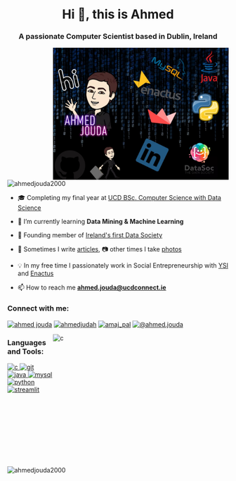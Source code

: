 
<h1 align="center">Hi 👋, this is Ahmed</h1>
<h3 align="center">A passionate Computer Scientist based in Dublin, Ireland</h3>
<img align="right" src="GithubDash.jpg" alt="c" width="400" height="300"/>

<p align="left"> <img src="https://komarev.com/ghpvc/?username=ahmedjouda2000" alt="ahmedjouda2000" /> </p>

- 🎓 Completing my final year at [UCD BSc. Computer Science with Data Science](https://www.myucd.ie/courses/science/computer-science-data-science/)

- 🌱 I’m currently learning **Data Mining & Machine Learning**

- 👯 Founding member of [Ireland's first Data Society](http://datasoc.co/)

- 📝 Sometimes I write [articles](https://collegetribune.ie/?s=AHMED+JOUDA), 📷 other times I take [photos](https://www.instagram.com/__globalphotography__/)

- 💡 In my free time I passionately work in Social Entrepreneurship with [YSI](https://bizplus.ie/portmarnock-students-caught-mapping-win-award/) and [Enactus](https://www.linkedin.com/feed/update/urn:li:activity:6672172263942496256/)

- 📫 How to reach me **ahmed.jouda@ucdconnect.ie**

<!-- <!-- BLOG-POST-LIST::START -->
<!-- <!-- BLOG-POST-LIST::END -->


<p align="left">
<h3 align="left">Connect with me:</h3>
<a href="https://linkedin.com/in/ahmed jouda" target="blank"><img align="center" src="https://cdn.jsdelivr.net/npm/simple-icons@3.0.1/icons/linkedin.svg" alt="ahmed jouda" height="30" width="40" /></a>
<a href="https://twitter.com/ahmedjudah" target="blank"><img align="center" src="https://cdn.jsdelivr.net/npm/simple-icons@3.0.1/icons/twitter.svg" alt="ahmedjudah" height="30" width="40" /></a>
<a href="https://instagram.com/amaj_pal" target="blank"><img align="center" src="https://cdn.jsdelivr.net/npm/simple-icons@3.0.1/icons/instagram.svg" alt="amaj_pal" height="30" width="40" /></a>
<a href="https://medium.com/@ahmed.jouda" target="blank"><img align="center" src="https://cdn.jsdelivr.net/npm/simple-icons@3.0.1/icons/medium.svg" alt="@ahmed.jouda" height="30" width="40" /></a>
</p>

<img align="right" src="http://www.globalnerdy.com/wordpress/wp-content/uploads/2018/11/two-types-of-people.jpg" alt="c" width="400" height="300"/>

<h3 align="left">Languages and Tools:</h3>
<p align="left"> <a href="https://www.cprogramming.com/" target="_blank"> <img src="https://devicons.github.io/devicon/devicon.git/icons/c/c-original.svg" alt="c" width="40" height="40"/> </a> <a href="https://git-scm.com/" target="_blank"> <img src="https://www.vectorlogo.zone/logos/git-scm/git-scm-icon.svg" alt="git" width="40" height="40"/> </a> <a href="https://www.java.com" target="_blank"> <img src="https://devicons.github.io/devicon/devicon.git/icons/java/java-original-wordmark.svg" alt="java" width="40" height="40"/> </a> <a href="https://www.mysql.com/" target="_blank"> <img src="https://devicons.github.io/devicon/devicon.git/icons/mysql/mysql-original-wordmark.svg" alt="mysql" width="40" height="40"/> </a> <a href="https://www.python.org" target="_blank"> <img src="https://devicons.github.io/devicon/devicon.git/icons/python/python-original.svg" alt="python" width="40" height="40"/> </a> <a href="https://www.streamlit.io/" target="_blank"> <img src="https://assets.website-files.com/5dc3b47ddc6c0c2a1af74ad0/5e181828ba9f9e92b6ebc6e7_RGB_Logomark_Color_Light_Bg.png" alt="streamlit" width="40" height="40"/> </a> </p>

<p><img align="left" src="https://github-readme-stats.vercel.app/api/top-langs/?username=ahmedjouda2000&layout=compact" alt="ahmedjouda2000" /></p>


